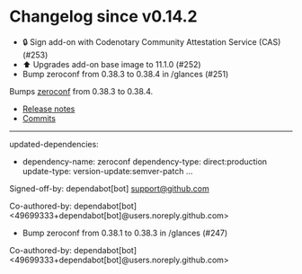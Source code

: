 # Changelog since v0.14.2
- 🔒 Sign add-on with Codenotary Community Attestation Service (CAS) (#253) 
- ⬆️ Upgrades add-on base image to 11.1.0 (#252) 
- Bump zeroconf from 0.38.3 to 0.38.4 in /glances (#251)

Bumps [zeroconf](https://github.com/jstasiak/python-zeroconf) from 0.38.3 to 0.38.4.
- [Release notes](https://github.com/jstasiak/python-zeroconf/releases)
- [Commits](https://github.com/jstasiak/python-zeroconf/compare/0.38.3...0.38.4)

---
updated-dependencies:
- dependency-name: zeroconf
  dependency-type: direct:production
  update-type: version-update:semver-patch
...

Signed-off-by: dependabot[bot] <support@github.com>

Co-authored-by: dependabot[bot] <49699333+dependabot[bot]@users.noreply.github.com> 
- Bump zeroconf from 0.38.1 to 0.38.3 in /glances (#247)

Co-authored-by: dependabot[bot] <49699333+dependabot[bot]@users.noreply.github.com> 
